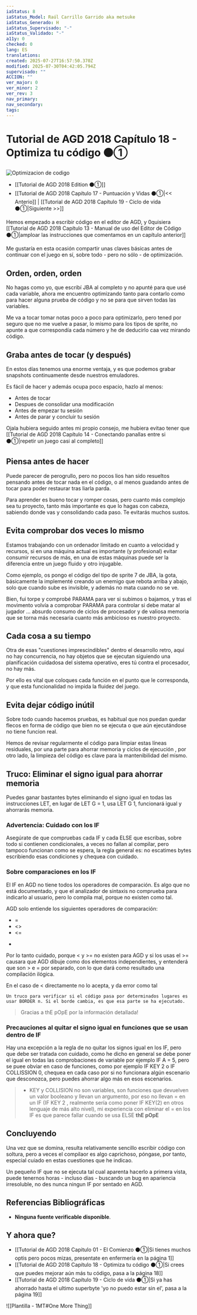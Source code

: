 ```yaml
---
iaStatus: 8
iaStatus_Model: Raúl Carrillo Garrido aka metsuke
iaStatus_Generado: H
iaStatus_Supervisado: "-"
iaStatus_Validado: "-"
a11y: 0
checked: 0
lang: ES
translations: 
created: 2025-07-27T16:57:50.370Z
modified: 2025-07-30T04:42:05.794Z
supervisado: ""
ACCION: ""
ver_major: 0
ver_minor: 2
ver_rev: 3
nav_primary: 
nav_secondary: 
tags:
---
```

# Tutorial de AGD 2018 Capítulo 18 - Optimiza tu código ⚫①

![Optimizacion de codigo](PublicBrain/_resources/87bb53230dbe4f7418528d90468c385d_MD5.jpg)

 * [[Tutorial de AGD 2018 Edition ⚫①]]
* [[Tutorial de AGD 2018 Capítulo 17 - Puntuación y Vidas ⚫①|<< Anterio]] | [[Tutorial de AGD 2018 Capítulo 19 - Ciclo de vida ⚫①|Siguiente >>]]

Hemos empezado a escribir código en el editor de AGD, y 0quisiera [[Tutorial de AGD 2018 Capítulo 13 - Manual de uso del Editor de Código ⚫①|amploar las instrucciones que comentamos en un capítulo anterior]]

Me gustaría en esta ocasión compartir unas claves básicas antes de continuar con el juego en sí, sobre todo - pero no sólo - de optimización.

## Orden, orden, orden

No hagas como yo, que escribí JBA al completo y no apunté para que usé cada variable, ahora me encuentro optimizando tanto para contarlo como para hacer alguna prueba de código y no se para que sirven todas las variables.

Me va a tocar tomar notas poco a poco para optimizarlo, pero tened por seguro que no me vuelve a pasar, lo mismo para los tipos de sprite, no apunte a que correspondía cada número y he de deducirlo caa vez mirando código.

## Graba antes de tocar (y después)

En estos días tenemos una enorme ventaja, y es que podemos grabar snapshots continuamente desde nuestros emuladores.

Es fácil de hacer y además ocupa poco espacio, hazlo al menos:

* Antes de tocar
* Despues de consolidar una modificación
* Antes de empezar tu sesión
* Antes de parar y concluir tu sesión

Ojala hubiera seguido antes mi propio consejo, me hubiera evitao tener que [[Tutorial de AGD 2018 Capítulo 14 - Conectando panallas entre si  ⚫①|repetir un juego casi al completo]]

## Piensa antes de hacer

Puede parecer de perogrullo, pero no pocos lios han sido resueltos pensando antes de tocar nada en el código, o al menos guadando antes de tocar para poder restaurar tras liarla parda.

Para aprender es bueno tocar y romper cosas, pero cuanto más complejo sea tu proyecto, tanto más importante es que lo hagas con cabeza, sabiendo donde vas y consolidando cada paso. Te evitarás muchos sustos.

## Evita comprobar dos veces lo mismo

Estamos trabajando con un ordenador limitado en cuanto a velocidad y recursos, si en una máquina actual es importante (y profesional) evitar consumir recursos de más, en una de estas máquinas puede ser la diferencia entre un juego fluido y otro injugable.

Como ejemplo, os pongo el código del tipo de sprite 7 de JBA, la gota, básicamente la implementé creando un enemigo que rebota arriba y abajo, solo que cuando sube es invisible, y además no mata cuando no se ve.

Bien, fui torpe y comprobé PARAMA para ver si subimos o bajamos, y tras el movimento volvía a comprobar PARAMA para controlar si debe matar al jugador ... absurdo consumo de ciclos de procesador y de valiosa memoria que se torna más necesaria cuanto más ambicioso es nuestro proyecto.

## Cada cosa a su tiempo

Otra de esas \"cuestiones imprescindibles\" dentro el desarrollo retro, aquí no hay concurrencia, no hay objetos que se ejecutan siguiendo una planificación cuidadosa del sistema operativo, eres tú contra el procesador, no hay más.

Por ello es vital que coloques cada función en el punto que le corresponda, y que esta funcionalidad no impida la fluidez del juego.

## Evita dejar código inútil

Sobre todo cuando hacemos pruebas, es habitual que nos puedan quedar flecos en forma de código que bien no se ejecuta o que aún ejecutándose no tiene funcion real. 

Hemos de revisar regularmente el código para limpiar estas líneas residuales, por una parte para ahorrar memoria y ciclos de ejecución , por otro lado, la limpieza del código es clave para la mantenibilidad del mismo.

## Truco: Eliminar el signo igual para ahorrar memoria

Puedes ganar bastantes bytes eliminando el signo igual en todas las instrucciones LET, en lugar de LET G = 1, usa LET G 1, funcionará igual y ahorrarás memoria. 

### Advertencia: Cuidado con los IF

Asegúrate de que compruebas cada IF y cada ELSE que escribas, sobre todo si contienen condicionales, a veces no fallan al compilar, pero tampoco funcionan como se espera, la regla general es: no escatimes bytes escribiendo esas condiciones y chequea con cuidado.

### Sobre comparaciones en los IF

El IF en AGD no tiene todos los operadores de comparación. Es algo que no está documentado, y que el analizador de sintaxis no comprueba para indicarlo al usuario, pero lo compila mal, porque no existen como tal.

AGD solo entiende los siguientes operadores de comparación:

* =
* <>
* <=
* >

Por lo tanto cuidado, porque < y >= no existen para AGD y si los usas el >= causara que AGD dibuje como dos elementos independientes, y entenderá que son > e = por separado, con lo que dará como resultado una compilación ilógica. 

En el caso de < directamente no lo acepta, y da error como tal

```pre
Un truco para verificar si el código pasa por determinados lugares es usar BORDER n. Si el borde cambia, es que esa parte se ha ejecutado.
```
> Gracias a thE pOpE por la información detallada!

### Precauciones al quitar el signo igual en funciones que se usan dentro de IF

Hay una excepción a la regla de no quitar los signos igual en los IF, pero que debe ser tratada con cuidado, como he dicho en general se debe poner el igual en todas las comprobaciones de variable por ejemplo IF A = 5, pero se puee obviar en caso de funciones, como por ejemplo IF KEY 2 o IF COLLISSION 0, chequea en cada caso por si no funcionara algún escenario que desconozca, pero puedes ahorrar algo más en esos escenarios.

> * KEY y COLLISION no son variables, son funciones que devuelven un valor booleano y llevan un argumento, por eso no llevan = en un IF (IF KEY 2 , realmente sería como poner IF KEY(2) en otros lenguaje de más alto nivel), mi experiencia con eliminar el = en los IF es que parece fallar cuando se usa ELSE **thE pOpE**

## Concluyendo

Una vez que se domina, resulta relativamente sencillo escribir código con soltura, pero a veces el compilaor es algo caprichoso, póngase, por tanto, especial cuiado en estas cuestiones que he indicao.

Un pequeño IF que no se ejecuta tal cual aparenta hacerlo a primera vista, puede tenernos horas - incluso días - buscando un bug en apariencia irresoluble, no des nunca ningun IF por sentado en AGD.

## Referencias Bibliográficas

- **Ninguna fuente verificable disponible**. 

## Y ahora que?

* [[Tutorial de AGD 2018 Capitulo 01 - El Comienzo ⚫①|Si tienes muchos optis pero pocos mizas, presentate en enfermería en la página 1]]
* [[Tutorial de AGD 2018 Capítulo 18 - Optimiza tu código ⚫①|Si crees que puedes mejorar aún más tu código, pasa a la página 18]]
* [[Tutorial de AGD 2018 Capítulo 19 - Ciclo de vida ⚫①|Si ya has ahorrado hasta el ultimo superbyte 'yo no puedo estar sin el', pasa a la página 19]]

![[Plantilla - 1MT#One More Thing]]